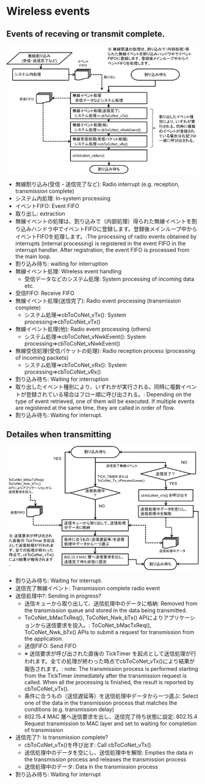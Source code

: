# Wireless events

## Events of receving or transmit complete.

![](<../../.gitbook/assets/image (21).png>)

* 無線割り込み(受信・送信完了など): Radio interrupt (e.g. reception, transmission complete)
* システム内処理: In-system processing
* イベントFIFO: Event FIFO
* 取り出し: extraction
* 無線イベントの処理は、割り込みで（内部処理）得られた無線イベントを割り込みハンドラ中でイベントFIFOに登録します。登録後メインループ中からイベントFIFOを処理します。:The processing of radio events obtained by interrupts (internal processing) is registered in the event FIFO in the interrupt handler. After registration, the event FIFO is processed from the main loop.
* 割り込み待ち: waiting for interruption
* 無線イベント処理: Wireless event handling
  * 受信データなどのシステム処理: System processing of incoming data etc.
* 受信FIFO: Receive FIFO
* 無線イベント処理(送信完了): Radio event processing (transmission complete)
  * システム処理=>cbToCoNet_vTx(): System processing=>cbToCoNet_vTx()
* 無線イベント処理(他): Radio event processing (others)
  * システム処理=>cbToCoNet_vNwkEvent(): System processing=>cbToCoNet_vNwkEvent()
* 無線受信処理(受信パケットの処理): Radio reception process (processing of incoming packets)
  * システム処理=>cbToCoNet_vRx(): System processing=>cbToCoNet_vRx()
* 割り込み待ち: Waiting for interruption
* 取り出したイベント種別により、いずれかが実行される。同時に複数イベントが登録されている場合はフロー順に呼び出される。: Depending on the type of event retrieved, one of them will be executed. If multiple events are registered at the same time, they are called in order of flow.
* 割り込み待ち: Waiting for interrupt.



## Detailes when transmitting

![](<../../.gitbook/assets/image (22).png>)

* 割り込み待ち: Waiting for interrupt.
* 送信完了無線イベント: Transmission complete radio event
* 送信処理中?: Sending in progress?
  * 送信キューから取り出して、送信処理中のデータに格納: Removed from the transmission queue and stored in the data being transmitted.
  * ToCoNet_bMacTxReq(), ToCoNet_Nwk_bTx() APIによりアプリケーションから送信要求を投入。: ToCoNet_bMacTxReq(), ToCoNet_Nwk_bTx() APIs to submit a request for transmission from the application.
  * 送信FIFO: Send FIFO
  * ※ 送信要求が呼び出された直後の TickTimer を起点として送信処理が行われます。全ての処理が終わった時点でcbToCoNet_vTx()により結果が報告されます。: note:  The transmission process is performed starting from the TickTimer immediately after the transmission request is called. When all the processing is finished, the result is reported by cbToCoNet_vTx().
  * 条件に合うもの（送信遅延等）を送信処理中データから一つ選ぶ: Select one of the data in the transmission process that matches the conditions (e.g. transmission delay)
  * 802.15.4 MAC 層へ送信要求を出し、送信完了待ち状態に設定: 802.15.4 Request transmission to MAC layer and set to waiting for completion of transmission
* 送信完了?: Is transmission complete?
  * cbToCoNet_vTx()を呼び出す: Call cbToCoNet_vTx()
  * 送信処理中のデータを空にし、送信処理中を解除: Empties the data in the transmission process and releases the transmission process
  * 送信処理中のデータ: Data in the transmission process
* 割り込み待ち: Waiting for interrupt

